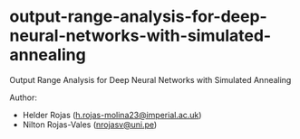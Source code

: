 # output-range-analysis-for-deep-neural-networks-with-simulated-annealing
Output Range Analysis for Deep Neural Networks with Simulated Annealing

Author:

* Helder Rojas (h.rojas-molina23@imperial.ac.uk)
* Nilton Rojas-Vales (nrojasv@uni.pe)
